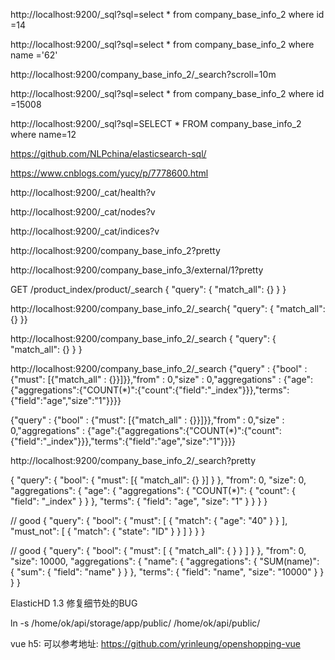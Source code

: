 http://localhost:9200/_sql?sql=select * from company_base_info_2 where id =14


http://localhost:9200/_sql?sql=select * from company_base_info_2 where name ='62'

http://localhost:9200/company_base_info_2/_search?scroll=10m

http://localhost:9200/_sql?sql=select * from company_base_info_2 where id =15008


http://localhost:9200/_sql?sql=SELECT * FROM company_base_info_2 where name=12


https://github.com/NLPchina/elasticsearch-sql/


https://www.cnblogs.com/yucy/p/7778600.html


http://localhost:9200/_cat/health?v

http://localhost:9200/_cat/nodes?v

http://localhost:9200/_cat/indices?v

http://localhost:9200/company_base_info_2?pretty

http://localhost:9200/company_base_info_3/external/1?pretty



GET /product_index/product/_search
{
  "query": {
    "match_all": {}
  }
}

http://localhost:9200/company_base_info_2/_search{  "query": {    "match_all": {}  }}


http://localhost:9200/company_base_info_2/_search
{
  "query": {
    "match_all": {}
  }
}


http://localhost:9200/company_base_info_2/_search
{"query" : {"bool" : {"must": [{"match_all" : {}}]}},"from" : 0,"size" : 0,"aggregations" : {"age":{"aggregations":{"COUNT(*)":{"count":{"field":"_index"}}},"terms":{"field":"age","size":"1"}}}}


{"query" : {"bool" : {"must": [{"match_all" : {}}]}},"from" : 0,"size" : 0,"aggregations" : {"age":{"aggregations":{"COUNT(*)":{"count":{"field":"_index"}}},"terms":{"field":"age","size":"1"}}}}



http://localhost:9200/company_base_info_2/_search?pretty
 
 
 {
 	"query": {
 		"bool": {
 			"must": [{
 				"match_all": {}
 			}]
 		}
 	},
 	"from": 0,
 	"size": 0,
 	"aggregations": {
 		"age": {
 			"aggregations": {
 				"COUNT(*)": {
 					"count": {
 						"field": "_index"
 					}
 				}
 			},
 			"terms": {
 				"field": "age",
 				"size": "1"
 			}
 		}
 	}
 }
 
 // good
{
  "query": {
    "bool": {
      "must": [
        { "match": { "age": "40" } }
      ],
      "must_not": [
        { "match": { "state": "ID" } }
      ]
    }
  }
}




// good
{
  "query": {
    "bool": {
      "must": [
        {
          "match_all": { }
        }
      ]
    }
  }, 
  "from": 0, 
  "size": 10000, 
  "aggregations": {
    "name": {
      "aggregations": {
        "SUM(name)": {
          "sum": {
            "field": "name"
          }
        }
      }, 
      "terms": {
        "field": "name", 
        "size": "10000"
      }
    }
  }
}


ElasticHD 1.3 修复细节处的BUG


ln -s /home/ok/api/storage/app/public/ /home/ok/api/public/





vue h5:
可以参考地址:
https://github.com/yrinleung/openshopping-vue